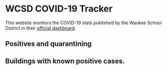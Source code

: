 # WCSD COVID-19 Tracker

This website monitors the COVID-19 stats published by the Waukee School District in their [official dashboard](https://waukeeschools.org/rtl/covid-19-information-for-families/).

## Positives and quarantining
<div id="data-students"></div>

## Buildings with known positive cases.
<script src="https://cdn.jsdelivr.net/npm/vega@5.12.1"></script>
<script src="https://cdn.jsdelivr.net/npm/vega-lite@4.13.1"></script>
<script src="https://cdn.jsdelivr.net/npm/vega-embed@6.8.0"></script>
<script src="plots.js"></script>

<script type="text/javascript">
  load_plot("compare-distance-line-total");
  load_plot("compare-distance-bar-year");
  load_plot("compare-distance-line-year");
  load_plot("compare-time-pace");
  load_plot("compare-time-distance");
  load_plot("compare-distance-bar-month");
</script>
